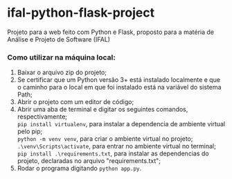 # ifal-python-flask-project
Projeto para a web feito com Python e Flask, proposto para a matéria de Análise e Projeto de Software (IFAL)

### Como utilizar na máquina local:

1. Baixar o arquivo zip do projeto;
2. Se certificar que um Python versão 3+ está instalado localmente e que o caminho para o local em que foi instalado está na variável do sistema Path;
3. Abrir o projeto com um editor de código;
4. Abrir uma aba de terminal e digitar os seguintes comandos, respectivamente;  
``pip install virtualenv``, para instalar a dependencia de ambiente virtual pelo pip;  
``python -m venv venv``, para criar o ambiente virtual no projeto;  
``.\venv\Scripts\activate``, para entrar no ambiente virtual no terminal;  
``pip install .\requirements.txt``, para instalar as dependencias do projeto, declaradas no arquivo "requirements.txt";  
5. Rodar o programa digitando ``python app.py``.
